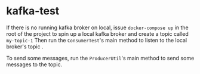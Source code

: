 # kafka-test

If there is no running kafka broker on local, issue `docker-compose up` in the root of the project to spin up a local kafka broker and create a topic called `my-topic-1`
Then run the `ConsumerTest`'s main method to listen to the local broker's topic .

To send some messages, run the `ProducerUtil`'s main method to send some messages to the topic.
